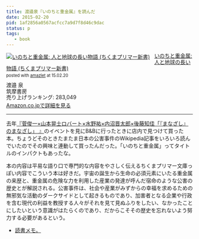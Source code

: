 ```yaml
---
title: 渡邉泉『いのちと重金属』を読んだ
date: 2015-02-20
pid: 1af2856a0567acfcc7a9d7f8d46c9dac
status: p
tags:
   - book
---
```


<div class="amazlet-box" style="margin-bottom:0px;"><div class="amazlet-image" style="float:left;margin:0px 12px 1px 0px;"><a href="http://www.amazon.co.jp/exec/obidos/ASIN/4480689087/dotimpact-22/ref=nosim/" name="amazletlink" target="_blank"><img src="http://ecx.images-amazon.com/images/I/415ZB7VmuwL._SL160_.jpg" alt="いのちと重金属: 人と地球の長い物語 (ちくまプリマー新書)" style="border: none;" /></a></div><div class="amazlet-info" style="line-height:120%; margin-bottom: 10px"><div class="amazlet-name" style="margin-bottom:10px;line-height:120%"><a href="http://www.amazon.co.jp/exec/obidos/ASIN/4480689087/dotimpact-22/ref=nosim/" name="amazletlink" target="_blank">いのちと重金属: 人と地球の長い物語 (ちくまプリマー新書)</a><div class="amazlet-powered-date" style="font-size:80%;margin-top:5px;line-height:120%">posted with <a href="http://www.amazlet.com/" title="amazlet" target="_blank">amazlet</a> at 15.02.20</div></div><div class="amazlet-detail">渡邉 泉 <br />筑摩書房 <br />売り上げランキング: 283,049<br /></div><div class="amazlet-sub-info" style="float: left;"><div class="amazlet-link" style="margin-top: 5px"><a href="http://www.amazon.co.jp/exec/obidos/ASIN/4480689087/dotimpact-22/ref=nosim/" name="amazletlink" target="_blank">Amazon.co.jpで詳細を見る</a></div></div></div><div class="amazlet-footer" style="clear: left"></div></div>

***

去年[『菅俊一×山本晃士ロバート×水野祐×内沼晋太郎×後藤知佳「『まなざし』のまなざし」 』](http://bookandbeer.com/blog/event/20140928_bt/)のイベントを見にB&Bに行ったときに店内で見つけて買った本。ちょうどそのときたまたま日本の公害事件のWikipedia記事をいろいろ読んでいたのでその興味と連動して買ったんだった。「いのちと重金属」ってタイトルのインパクトもあったな。

本の内容は平易な語り口で専門的な内容をやさしく伝えるちくまプリマー文庫っぽい内容でこういう本は好きだ。宇宙の誕生から生命の必須元素にいたる重金属の来歴と、重金属の危険な力を利用した産業の発達が呼んだ宿命のような公害の歴史とが解説される。公害事件は、社会や産業がみずからの幸福を求めるための無邪気な活動のダークサイドとして起きるものであり、加害者となる企業や行政を含む現代の利益を教授する人々がそれを見て見ぬふりをしたい、なかったことにしたいという意識がはたらくのであり、だからこそその歴史を忘れないよう努力する必要があるという。

- [読書メモ。](https://workflowy.com/s/bg1hkmJxP9)